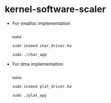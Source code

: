 # kernel-software-scaler


- For vmalloc implementation

    ```

    make 

    sudo insmod char_driver.ko

    sudo ./char_app

    ```

- For dma implementation

    ```

    make

    sudo insmod plat_driver.ko

    sudo ./plat_app

    ```
